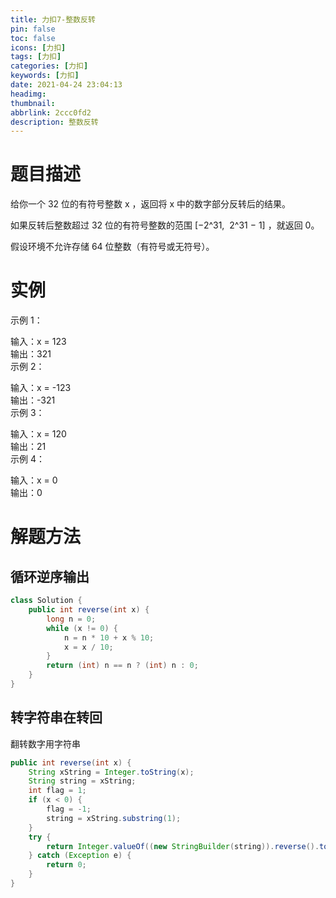 ```yaml
---
title: 力扣7-整数反转
pin: false
toc: false
icons: [力扣]
tags: [力扣]
categories: [力扣]
keywords: [力扣]
date: 2021-04-24 23:04:13
headimg: 
thumbnail: 
abbrlink: 2ccc0fd2
description: 整数反转
---
```



# 题目描述
给你一个 32 位的有符号整数 x ，返回将 x 中的数字部分反转后的结果。

如果反转后整数超过 32 位的有符号整数的范围 [−2^31,  2^31 − 1] ，就返回 0。

假设环境不允许存储 64 位整数（有符号或无符号）。
 

# 实例
示例 1：

输入：x = 123    
输出：321    
示例 2：    

输入：x = -123    
输出：-321    
示例 3：    

输入：x = 120    
输出：21    
示例 4：    

输入：x = 0    
输出：0    


# 解题方法
## 循环逆序输出

```java
class Solution {
    public int reverse(int x) {
        long n = 0;
        while (x != 0) {
            n = n * 10 + x % 10;
            x = x / 10;
        }
        return (int) n == n ? (int) n : 0;
    }
}
```


## 转字符串在转回
翻转数字用字符串
```java
public int reverse(int x) {
    String xString = Integer.toString(x);
    String string = xString;
    int flag = 1;
    if (x < 0) {
        flag = -1;
        string = xString.substring(1);
    }
    try {
        return Integer.valueOf((new StringBuilder(string)).reverse().toString()) * flag;
    } catch (Exception e) {
        return 0;
    }
}
```